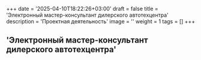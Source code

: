 +++
date = '2025-04-10T18:22:26+03:00'
draft = false
title = 'Электронный мастер-консультант дилерского автотехцентра'
description = 'Проектная деятельность'
image = ''
weight = 1
tags = []
+++

## 'Электронный мастер-консультант дилерского автотехцентра'

